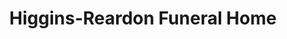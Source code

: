 ---
title: "Higgins-Reardon Funeral Home"
url: /canfield/higgins-reardon-funeral-home/
shop: funeral directors
---